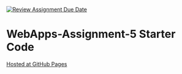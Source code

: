 [![Review Assignment Due Date](https://classroom.github.com/assets/deadline-readme-button-24ddc0f5d75046c5622901739e7c5dd533143b0c8e959d652212380cedb1ea36.svg)](https://classroom.github.com/a/7kKA03Up)
# WebApps-Assignment-5 Starter Code

<a href="https://44-563-webapps-f23.github.io/44563-webapps-f23-assignment5-venkateswararo/cities.html">Hosted at GitHub Pages</a>
